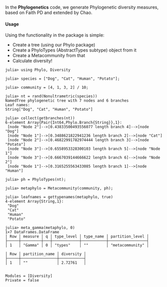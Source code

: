 In the **Phylogenetics** code, we generate Phylogenetic
diversity measures, based on Faith PD and extended by Chao.

#### Usage

Using the functionality in the package is simple:

 - Create a tree (using our Phylo package)
 - Create a PhyloTypes (AbstractTypes subtype) object from it
 - Create a Metacommunity from that
 - Calculate diversity!

```julia-repl
julia> using Phylo, Diversity

julia> species = ["Dog", "Cat", "Human", "Potato"];

julia> community = [4, 1, 3, 2] / 10;

julia> nt = rand(Nonultrametric(species))
NamedTree phylogenetic tree with 7 nodes and 6 branches
Leaf names:
String["Dog", "Cat", "Human", "Potato"]

julia> collect(getbranches(nt))
6-element Array{Pair{Int64,Phylo.Branch{String}},1}:
 [node "Node 2"]-->[0.43833500493556077 length branch 4]-->[node "Dog"]
 [node "Node 1"]-->[0.3488621822941236 length branch 2]-->[node "Cat"]
 [node "Node 2"]-->[0.46822991782974444 length branch 3]-->[node "Potato"]
 [node "Node 3"]-->[0.6558953328300103 length branch 5]-->[node "Node 1"]
 [node "Node 3"]-->[0.6667039144666622 length branch 6]-->[node "Node 2"]
 [node "Node 1"]-->[0.3165255563433085 length branch 1]-->[node "Human"]

julia> ph = PhyloTypes(nt);

julia> metaphylo = Metacommunity(community, ph);

julia> leafnames = gettypenames(metaphylo, true)
4-element Array{String,1}:
 "Dog"
 "Cat"
 "Human"
 "Potato"

julia> meta_gamma(metaphylo, 0)
1×7 DataFrames.DataFrame
│ Row │ measure │ q │ type_level │ type_name │ partition_level │
├─────┼─────────┼───┼────────────┼───────────┼─────────────────┤
│ 1   │ "Gamma" │ 0 │ "types"    │ ""        │ "metacommunity" │

│ Row │ partition_name │ diversity │
├─────┼────────────────┼───────────┤
│ 1   │ ""             │ 2.72761   │
```

```@contents
```

```@autodocs
Modules = [Diversity]
Private = false
```

```@index
```

